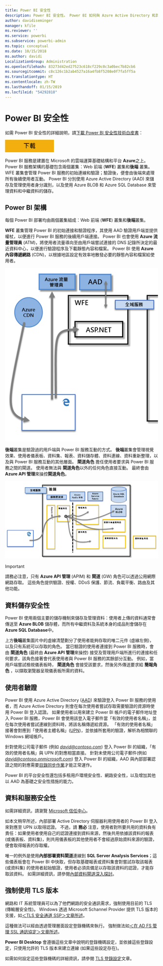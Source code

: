 ```yaml
---
title: Power BI 安全性
description: Power BI 安全性。 Power BI 如何與 Azure Active Directory 和其他 Azure 服務建立關聯。 本主題還包含一個白皮書連結，以提供更深入的說明。
author: davidiseminger
manager: kfile
ms.reviewer: ''
ms.service: powerbi
ms.subservice: powerbi-admin
ms.topic: conceptual
ms.date: 10/15/2018
ms.author: davidi
LocalizationGroup: Administration
ms.openlocfilehash: 83273d42ed27523c618cf229c0c3a0bec7b82cb6
ms.sourcegitcommit: c8c126c1b2ab4527a16a4fb8f5208e0f7fa5ff5a
ms.translationtype: HT
ms.contentlocale: zh-TW
ms.lasthandoff: 01/15/2019
ms.locfileid: "54292818"
---
```

# <a name="power-bi-security"></a>Power BI 安全性
如需 Power BI 安全性的詳細說明，請[下載 Power BI 安全性技術白皮書](http://go.microsoft.com/fwlink/?LinkId=829185)：

[![](media/service-admin-power-bi-security/pbi_security_01.png)](http://go.microsoft.com/fwlink/?LinkId=829185)

Power BI 服務是建置在 Microsoft 的雲端運算基礎結構和平台 **Azure**之上。 Power BI 服務架構的基礎包含兩個叢集：Web 前端 (**WFE**) 叢集和**後端** 叢集。 WFE 叢集會管理 Power BI 服務的初始連線和驗證；驗證後，便會由後端來處理所有後續使用者互動。 Power BI 分別使用 Azure Active Directory (AAD) 來儲存及管理使用者身分識別，以及使用 Azure BLOB 和 Azure SQL Database 來管理資料和中繼資料的儲存。

## <a name="power-bi-architecture"></a>Power BI 架構
每個 Power BI 部署均由兩個叢集組成：Web 前端 (**WFE**) 叢集和**後端**叢集。

**WFE** 叢集管理 Power BI 的初始連接和驗證程序，其使用 AAD 驗證用戶端並提供權杖，以便進行 Power BI 服務的後續用戶端連接。 Power BI 也會使用 **Azure 流量管理員** (ATM)，將使用者流量導向至由用戶端嘗試連接的 DNS 記錄所決定的最近資料中心，以便進行驗證程序及下載靜態內容和檔案。 Power BI 使用 **Azure 內容傳遞網路** (CDN)，以根據地區設定有效率地散發必要的靜態內容和檔案給使用者。

![](media/service-admin-power-bi-security/pbi_security_v2_wfe.png)

**後端**叢集是驗證過的用戶端與 Power BI 服務互動的方式。 **後端**叢集會管理視覺效果、使用者儀表板、資料集、報表、資料儲存體、資料連線、資料重新整理，以及與 Power BI 服務互動的其他層面。 **閘道角色** 擔任使用者要求與 Power BI 服務之間的閘道。 使用者無法與 **閘道角色**以外的任何角色直接互動。 最終會由 **Azure API 管理**來操控**閘道角色**。

![](media/service-admin-power-bi-security/pbi_security_v2_backend_updated.png)

> [!IMPORTANT]
> 請務必注意，只有 **Azure API 管理** (APIM) 和 **閘道** (GW) 角色可以透過公用網際網路存取。 這些角色提供驗證、授權、DDoS 保護、節流、負載平衡、路由及其他功能。
> 
> 

## <a name="data-storage-security"></a>資料儲存安全性
Power BI 使用兩個主要的儲存機制來儲存及管理資料：使用者上傳的資料通常會傳送至 **Azure BLOB** 儲存體，而所有中繼資料及系統本身的成品則會儲存在 **Azure SQL Database**中。

上方**後端**叢集圖片中的虛線清楚劃分了使用者能夠存取的唯二元件 (虛線左側)，以及只有系統可以存取的角色。 當已驗證的使用者連接到 Power BI 服務時，會由 **閘道角色** (最終由 **Azure API 管理**來操控) 接受及管理用戶端所進行的連接和任何要求，該角色接著會代表使用者與 Power BI 服務的其餘部分互動。 例如，當用戶端嘗試檢視儀表板時， **閘道角色** 會接受該要求，然後另外傳送要求給 **簡報角色** ，以擷取瀏覽器呈現儀表板所需的資料。

## <a name="user-authentication"></a>使用者驗證
Power BI 使用 Azure Active Directory ([AAD](http://azure.microsoft.com/services/active-directory/)) 來驗證登入 Power BI 服務的使用者，而 Azure Active Directory 則會在每次使用者嘗試存取需要驗證的資源時使用 Power BI 登入認證。 如果使用者以用來建立 Power BI 帳戶的電子郵件地址登入 Power BI 服務，Power BI 會使用該登入電子郵件當「有效的使用者名稱」，並在每次使用者嘗試連線到資料時，將該名稱傳遞給資源。 「有效的使用者名稱」接著會對應到「使用者主體名稱」([UPN](https://msdn.microsoft.com/library/windows/desktop/aa380525\(v=vs.85\).aspx))，並依據所套用的驗證，解析為相關聯的 Windows 網域帳戶。

針對使用公司電子郵件 (例如 <em>david@contoso.com</em>) 登入 Power BI 的組織，「有效的使用者名稱」與 UPN 的對應相當直接。 針對未使用公司電子郵件(例如 <em>david@contoso.onmicrosoft.com</em>) 登入 Power BI 的組織，AAD 與內部部署認證之間的對應需要[目錄同步作業](https://technet.microsoft.com/library/jj573653.aspx)才能正常運作。

Power BI 的平台安全性還包括多租用戶環境安全性、網路安全性，以及增加其他以 AAD 為基礎之安全性措施的能力。

## <a name="data-and-service-security"></a>資料和服務安全性
如需詳細資訊，請瀏覽 [Microsoft 信任中心](https://www.microsoft.com/trustcenter)。

如本文稍早所述，內部部署 Active Directory 伺服器利用使用者的 Power BI 登入來對應至 UPN 以取得認證。 不過，請 **務必** 注意，使用者對所要共用的資料負有責任：如果使用者使用自己的認證連接到資料來源，然後共用依據該資料的報表 (或儀表板、資料集)，則共用儀表板的其他使用者不會經過原始資料來源的驗證，便會取得報表的存取權。

唯一的例外是使用**內部部署資料閘道**連線到 **SQL Server Analysis Services**；這些儀表板會在 Power BI 中快取，但存取基礎報表或資料集會對嘗試存取該報表 (或資料集) 的使用者起始驗證，使用者必須具備足以存取該資料的認證，才能存取該資料。 如需詳細資訊，請參閱[內部資料閘道深入探討](service-gateway-onprem-indepth.md)。

## <a name="enforcing-tls-version-usage"></a>強制使用 TLS 版本

網路和 IT 系統管理員可以為了他們網路的安全通訊需求，強制使用目前的 TLS (傳輸層安全性)。 Windows 透過 Microsoft Schannel Provider 提供 TLS 版本的支援，如[＜TLS 安全通道 SSP＞文章所述](https://docs.microsoft.com/windows/desktop/SecAuthN/protocols-in-tls-ssl--schannel-ssp-)。

這種做法可以經由透過管理層面設定登錄機碼來執行。 強制做法如[＜在 AD FS 管理 SSL 通訊協定＞文章所述](https://docs.microsoft.com/windows-server/identity/ad-fs/operations/manage-ssl-protocols-in-ad-fs)。 

**Power BI Desktop** 會遵循這些文章中說明的登錄機碼設定，並依據這些登錄設定，只使用允許的 TLS 版本來建立連線 (如果這些設定存在)。

如需如何設定這些登錄機碼的詳細資訊，請參閱 [TLS 登錄設定](https://docs.microsoft.com/windows-server/security/tls/tls-registry-settings)文章。

